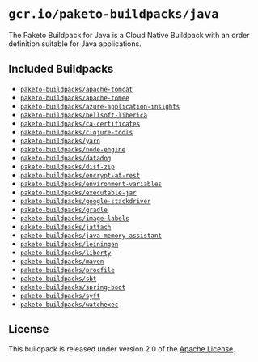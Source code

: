 # `gcr.io/paketo-buildpacks/java`

The Paketo Buildpack for Java is a Cloud Native Buildpack with an order definition suitable for Java applications.

## Included Buildpacks

* [`paketo-buildpacks/apache-tomcat`](https://github.com/paketo-buildpacks/apache-tomcat)
* [`paketo-buildpacks/apache-tomee`](https://github.com/paketo-buildpacks/apache-tomee)
* [`paketo-buildpacks/azure-application-insights`](https://github.com/paketo-buildpacks/azure-application-insights)
* [`paketo-buildpacks/bellsoft-liberica`](https://github.com/paketo-buildpacks/bellsoft-liberica)
* [`paketo-buildpacks/ca-certificates`](https://github.com/paketo-buildpacks/ca-certificates)
* [`paketo-buildpacks/clojure-tools`](https://github.com/paketo-buildpacks/clojure-tools)
* [`paketo-buildpacks/yarn`](https://github.com/paketo-buildpacks/yarn)
* [`paketo-buildpacks/node-engine`](https://github.com/paketo-buildpacks/node-engine)
* [`paketo-buildpacks/datadog`](https://github.com/paketo-buildpacks/datadog)
* [`paketo-buildpacks/dist-zip`](https://github.com/paketo-buildpacks/dist-zip)
* [`paketo-buildpacks/encrypt-at-rest`](https://github.com/paketo-buildpacks/encrypt-at-rest)
* [`paketo-buildpacks/environment-variables`](https://github.com/paketo-buildpacks/environment-variables)
* [`paketo-buildpacks/executable-jar`](https://github.com/paketo-buildpacks/executable-jar)
* [`paketo-buildpacks/google-stackdriver`](https://github.com/paketo-buildpacks/google-stackdriver)
* [`paketo-buildpacks/gradle`](https://github.com/paketo-buildpacks/gradle)
* [`paketo-buildpacks/image-labels`](https://github.com/paketo-buildpacks/image-labels)
* [`paketo-buildpacks/jattach`](https://github.com/paketo-buildpacks/jattach)
* [`paketo-buildpacks/java-memory-assistant`](https://github.com/paketo-buildpacks/java-memory-assistant)
* [`paketo-buildpacks/leiningen`](https://github.com/paketo-buildpacks/leiningen)
* [`paketo-buildpacks/liberty`](https://github.com/paketo-buildpacks/liberty)
* [`paketo-buildpacks/maven`](https://github.com/paketo-buildpacks/maven)
* [`paketo-buildpacks/procfile`](https://github.com/paketo-buildpacks/procfile)
* [`paketo-buildpacks/sbt`](https://github.com/paketo-buildpacks/sbt)
* [`paketo-buildpacks/spring-boot`](https://github.com/paketo-buildpacks/spring-boot)
* [`paketo-buildpacks/syft`](https://github.com/paketo-buildpacks/syft)
* [`paketo-buildpacks/watchexec`](https://github.com/paketo-buildpacks/watchexec)

## License

This buildpack is released under version 2.0 of the [Apache License][a].

[a]: http://www.apache.org/licenses/LICENSE-2.0
